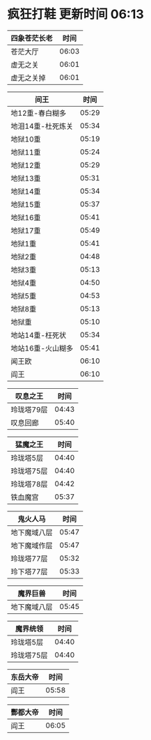 # 疯狂打鞋 更新时间 06:13

| 四象苍茫长老   | 时间    |
|--------|-------|
| 苍茫大厅 | 06:03 |
| 虚无之关 | 06:01 |
| 虚无之关掉 | 06:01 |

| 间王   | 时间    |
|--------|-------|
| 地12重-春白糊多 | 05:29 |
| 地泪14重-杜死炼关 | 05:34 |
| 地狱10重 | 05:19 |
| 地狱11重 | 05:24 |
| 地狱12重 | 05:29 |
| 地狱13重 | 05:31 |
| 地狱14重 | 05:34 |
| 地狱15重 | 05:37 |
| 地狱16重 | 05:41 |
| 地狱17重 | 05:49 |
| 地狱1重 | 05:41 |
| 地狱2重 | 04:48 |
| 地狱3重 | 05:13 |
| 地狱4重 | 04:50 |
| 地狱5重 | 04:53 |
| 地狱8重 | 05:13 |
| 地狱重 | 05:10 |
| 地站14重-枉死状 | 05:34 |
| 地站16重-火山糊多 | 05:41 |
| 闻王欧 | 06:10 |
| 阎王 | 06:10 |

| 叹息之王   | 时间    |
|--------|-------|
| 玲珑塔79层 | 04:43 |
| 叹息回廊 | 05:40 |

| 猛魔之王   | 时间    |
|--------|-------|
| 玲珑塔5层 | 04:40 |
| 玲珑塔75层 | 04:40 |
| 玲珑塔78层 | 04:42 |
| 铁血魔宫 | 05:37 |

| 鬼火人马   | 时间    |
|--------|-------|
| 地下魔域八层 | 05:47 |
| 地下魔域作层 | 05:47 |
| 玲珑塔77层 | 05:32 |
| 玲下塔77层 | 05:33 |

| 魔界巨兽   | 时间    |
|--------|-------|
| 地下魔域八层 | 05:45 |

| 魔界统领   | 时间    |
|--------|-------|
| 玲珑塔5层 | 04:40 |
| 玲珑塔75层 | 04:40 |

| 东岳大帝   | 时间    |
|--------|-------|
| 阎王 | 05:58 |

| 酆都大帝   | 时间    |
|--------|-------|
| 阎王 | 06:05 |